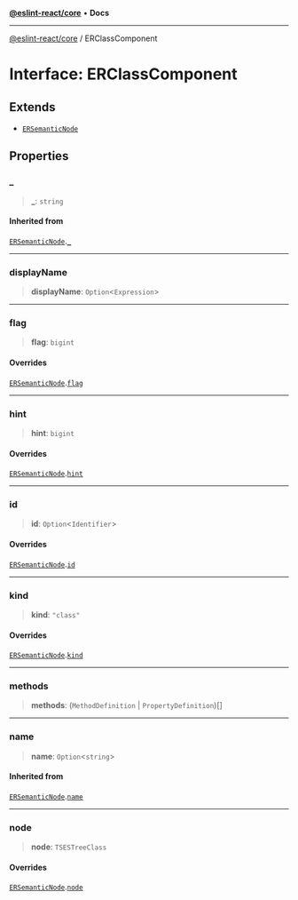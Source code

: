 [**@eslint-react/core**](../README.md) • **Docs**

***

[@eslint-react/core](../README.md) / ERClassComponent

# Interface: ERClassComponent

## Extends

- [`ERSemanticNode`](ERSemanticNode.md)

## Properties

### \_

> **\_**: `string`

#### Inherited from

[`ERSemanticNode`](ERSemanticNode.md).[`_`](ERSemanticNode.md#_)

***

### displayName

> **displayName**: `Option`\<`Expression`\>

***

### flag

> **flag**: `bigint`

#### Overrides

[`ERSemanticNode`](ERSemanticNode.md).[`flag`](ERSemanticNode.md#flag)

***

### hint

> **hint**: `bigint`

#### Overrides

[`ERSemanticNode`](ERSemanticNode.md).[`hint`](ERSemanticNode.md#hint)

***

### id

> **id**: `Option`\<`Identifier`\>

#### Overrides

[`ERSemanticNode`](ERSemanticNode.md).[`id`](ERSemanticNode.md#id)

***

### kind

> **kind**: `"class"`

#### Overrides

[`ERSemanticNode`](ERSemanticNode.md).[`kind`](ERSemanticNode.md#kind)

***

### methods

> **methods**: (`MethodDefinition` \| `PropertyDefinition`)[]

***

### name

> **name**: `Option`\<`string`\>

#### Inherited from

[`ERSemanticNode`](ERSemanticNode.md).[`name`](ERSemanticNode.md#name)

***

### node

> **node**: `TSESTreeClass`

#### Overrides

[`ERSemanticNode`](ERSemanticNode.md).[`node`](ERSemanticNode.md#node)
